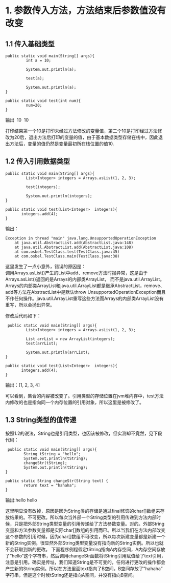 # 1. 参数传入方法，方法结束后参数值没有改变
## 1.1 传入基础类型
```
public static void main(String[] args){
         int a = 10;

         System.out.println(a);

         test(a);

         System.out.println(a);
}

public static void test(int num){
         num=20;
}
```

输出
 10
 10
 
 打印结果第一个10是打印未经过方法修改的变量值，第二个10是打印经过方法修改为20后，退出方法后打印的变量的值，由于基本数据类型存储在栈中，因此退出方法后，变量的值仍然是变量最初所在栈位置的值10.
 
 ## 1.2 传入引用数据类型
 ```
 public static void main(String[] args){
         List<Integer> integers = Arrays.asList(1, 2, 3);
         
         test(integers);

         System.out.println(integers);
}

public static void test(List<Integer>  integers){
       integers.add(4);
}

```
输出：
```
Exception in thread "main" java.lang.UnsupportedOperationException
	at java.util.AbstractList.add(AbstractList.java:148)
	at java.util.AbstractList.add(AbstractList.java:108)
	at com.osbel.TestClass.test(TestClass.java:45)
	at com.osbel.TestClass.main(TestClass.java:38)
```

这里发生了一点小意外，错误的原因是：<br/>
调用Arrays.asList()产生的List中add、remove方法时报异常，这是由于Arrays.asList()返回的是Arrays的内部类ArrayList， 而不是java.util.ArrayList。Arrays的内部类ArrayList和java.util.ArrayList都是继承AbstractList，remove、add等方法在AbstractList中是默认throw UnsupportedOperationException而且不作任何操作。java.util.ArrayList重写这些方法而Arrays的内部类ArrayList没有重写，所以会抛出异常。

修改后代码如下：
```
 public static void main(String[] args){
         List<Integer> integers = Arrays.asList(1, 2, 3);
         
         List arrList = new ArrayList(integers);
         test(arrList);

         System.out.println(arrList);
}

public static void test(List<Integer>  integers){
       integers.add(4);
}
```
输出：[1, 2, 3, 4]

可以看到，集合的内容被改变了。引用类型的存储位置在jvm堆内存中，test方法内修改的也是指向同一个内存位置的引用对象，所以这里是被修改了。

## 1.3 String类型的值传递
按照1.2的说法，String也是引用类型，也因该被修改，但实测却不竟然，见下段代码：
```
 public static void main(String[] args){
        String tString = "hello";
        System.out.println(tString);
        changeStr(tString);
        System.out.println(tString);
}  

public static String changeStr(String text) {
        return text = "hahaha";
}
```
输出:hello hello

这里明显没有改掉，原因是因为String类的存储是通过final修饰的char[]数组来存放结果的。不可更改。所以每次当外部一个String类型的引用传递到方法内部时候，只是把外部String类型变量的引用传递给了方法参数变量。对的。外部String变量和方法参数变量都是实际char[]数组的引用而已。所以当我们在方法内部改变这个参数的引用时候，因为char[]数组不可改变，所以每次新建变量都是新建一个新的String实例。很显然外部String类型变量没有指向新的String实例。所以也就不会获取到新的更改。
下面程序例程假定tString指向A内存空间，A内存空间存放了”hello”这个字符串，然后调用changeStr函数将tString引用赋值给了text引用，注意是引用。确实是传址，我们知道String是不可变的，任何进行更改的操作都会产生新的String实例。所以在方法里面text指向了B空间，B空间存放了”hahaha” 字符串，但是这个时候tString还是指向A空间，并没有指向B空间。

      
 
 
